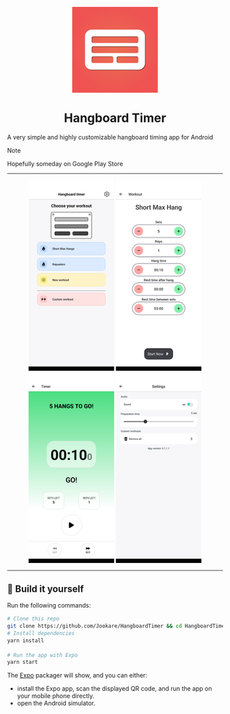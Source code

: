 <p align="center">
    <img alt="oss image" src="./assets/icon.png" width="200px">
    <h1 align="center">Hangboard Timer</h1>
</p>


A very simple and highly customizable hangboard timing app for Android

> [!NOTE]  
> Hopefully someday on Google Play Store

---

<p align="center">
  <img src="./assets/screenshots/homeview.png" alt="screenshot-1" width="200">
  <img src="./assets/screenshots/workoutview.png" alt="screenshot-2" width="200">
  <img src="./assets/screenshots/timerview.png" alt="screenshot-3" width="200">
  <img src="./assets/screenshots/settingview.png" alt="screenshot-4" width="200">
</p>

---


## :hammer: Build it yourself

Run the following commands:

```bash
# Clone this repo
git clone https://github.com/Jookare/HangboardTimer && cd HangboardTimer
# Install dependencies
yarn install

# Run the app with Expo
yarn start
```

The [Expo](https://expo.io) packager will show, and you can either:

-   install the Expo app, scan the displayed QR code, and run the app on your mobile phone directly.
-   open the Android simulator.
